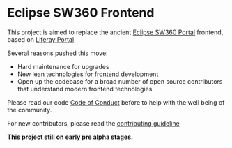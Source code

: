 # Eclipse SW360 Frontend

This project is aimed to replace the ancient [Eclipse SW360 Portal](https://eclipse.org/sw360) frontend, based on [Liferay Portal](https://liferay.dev)

Several reasons pushed this move:

* Hard maintenance for upgrades
* New lean technologies for frontend development
* Open up the codebase for a broad number of open source contributors that understand modern frontend technologies.

Please read our code [Code of Conduct](./CODE_OF_CONDUCT.md) before to help with the well being of the community.

For new contributors, please read the [contributing guideline](./CONTRIBUTING.md)

**This project still on early pre alpha stages.**